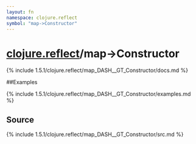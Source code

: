 ```yaml
---
layout: fn
namespace: clojure.reflect
symbol: "map->Constructor"
---
```


# [clojure.reflect](../)/map->Constructor

{% include 1.5.1/clojure.reflect/map_DASH__GT_Constructor/docs.md %}

##Examples

{% include 1.5.1/clojure.reflect/map_DASH__GT_Constructor/examples.md %}
## Source
{% include 1.5.1/clojure.reflect/map_DASH__GT_Constructor/src.md %}

